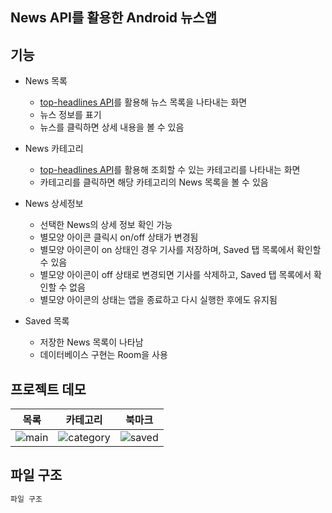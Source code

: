 ##  News API를 활용한 Android 뉴스앱

## 기능
* News 목록
    * [top-headlines API](https://newsapi.org/docs/endpoints/top-headlines)를 활용해 뉴스 목록을 나타내는 화면
    * 뉴스 정보를 표기
    * 뉴스를 클릭하면 상세 내용을 볼 수 있음 

* News 카테고리
    * [top-headlines API](https://newsapi.org/docs/endpoints/top-headlines)를 활용해 조회할 수 있는 카테고리를 나타내는 화면
    * 카테고리를 클릭하면 해당 카테고리의 News 목록을 볼 수 있음 

* News 상세정보
    * 선택한 News의 상세 정보 확인 가능 
    * 별모양 아이콘 클릭시 on/off 상태가 변경됨 
    * 별모양 아이콘이 on 상태인 경우 기사를 저장하며, Saved 탭 목록에서 확인할 수 있음 
    * 별모양 아이콘이 off 상태로 변경되면 기사를 삭제하고, Saved 탭 목록에서 확인할 수 없음 
    * 별모양 아이콘의 상태는 앱을 종료하고 다시 실행한 후에도 유지됨 

* Saved 목록
    * 저장한 News 목록이 나타남 
    * 데이터베이스 구현는 Room을 사용
    
## 프로젝트 데모
|목록|카테고리|북마크|
|------|---|---|
|![main](https://user-images.githubusercontent.com/96644159/190138439-924476fb-e334-4223-aa08-b14eb31a9491.gif)|![category](https://user-images.githubusercontent.com/96644159/190138708-022f9c6e-3bdb-4eef-9fa4-7ef90f53db99.gif)|![saved](https://user-images.githubusercontent.com/96644159/190138855-d483688f-0172-4c0d-b1de-0c32402dc360.gif)


## 파일 구조
```bash
파일 구조
```
